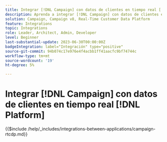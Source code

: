```yaml
---
title: Integrar [!DNL Campaign] con datos de clientes en tiempo real [!DNL Platform]
description: Aprenda a integrar [!DNL Campaign] con datos de clientes en tiempo real [!DNL Platform].
solution: Campaign, Campaign v8, Real-Time Customer Data Platform
feature: Integrations
topic: Integrations
role: Leader, Architect, Admin, Developer
level: Beginner
last-substantial-update: 2023-06-30T00:00:00Z
badgeIntegration: label="Integración" type="positive"
source-git-commit: 94b074c17e976e4f4acbb1ff41aacfc9bf74744c
workflow-type: tm+mt
source-wordcount: '19'
ht-degree: 5%

---
```



# Integrar [!DNL Campaign] con datos de clientes en tiempo real [!DNL Platform]

{{$include /help/_includes/integrations-between-applications/campaign-rtcdp.md}}
